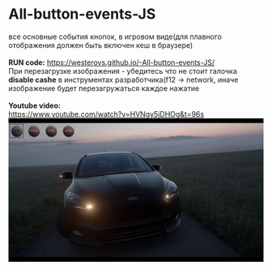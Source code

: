 # All-button-events-JS
все основные события кнопок, в игровом виде(для плавного отображения должен быть включен кеш в браузере)
<br>
<br>
<b>RUN code:</b>
https://westerovs.github.io/-All-button-events-JS/
<br>
При перезагрузке изображения - убедитесь что не стоит галочка <b>disable cashe</b> в инструментах разработчика(f12 -> network, иначе изображение будет перезагружаться каждое нажатие
<br>
<br>
<b>Youtube video:</b>
<br>
https://www.youtube.com/watch?v=HVNgy5jDHOg&t=96s
<img src="cover.jpg"/>
